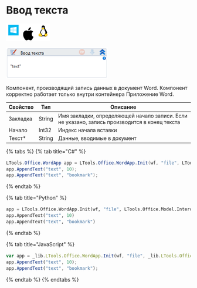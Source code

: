# Ввод текста

![](<../../../.gitbook/assets/image (100) (1) (1) (1) (1) (1) (266).png>)

![](<../../../.gitbook/assets/image (171).png>)

Компонент, производящий запись данных в документ Word. Компонент корректно работает только внутри контейнера Приложение Word.

| Свойство | Тип    | Описание                                                                                      |
| -------- | ------ | --------------------------------------------------------------------------------------------- |
| Закладка | String | Имя закладки, определяющей начало записи. Если не указано, запись производится в конец текста |
| Начало   | Int32  | Индекс начала вставки                                                                         |
| Текст\*  | String | Данные, вводимые в документ                                                                   |

{% tabs %}
{% tab title="C#" %}
```csharp
LTools.Office.WordApp app = LTools.Office.WordApp.Init(wf, "file", LTools.Office.Model.InteropTypes.DX);
app.AppendText("text", 10);
app.AppendText("text", "bookmark");
```
{% endtab %}

{% tab title="Python" %}
```python
app = LTools.Office.WordApp.Init(wf, "file", LTools.Office.Model.InteropTypes.DX)
app.AppendText("text", 10)
app.AppendText("text", "bookmark")
```
{% endtab %}

{% tab title="JavaScript" %}
```javascript
var app = _lib.LTools.Office.WordApp.Init(wf, "file", _lib.LTools.Office.Model.InteropTypes.DX);
app.AppendText("text", 10);
app.AppendText("text", "bookmark");
```
{% endtab %}
{% endtabs %}
